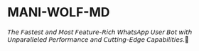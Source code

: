 # MANI-WOLF-MD
𝘛𝘩𝘦 𝘍𝘢𝘴𝘵𝘦𝘴𝘵 𝘢𝘯𝘥 𝘔𝘰𝘴𝘵 𝘍𝘦𝘢𝘵𝘶𝘳𝘦-𝘙𝘪𝘤𝘩 𝘞𝘩𝘢𝘵𝘴𝘈𝘱𝘱 𝘜𝘴𝘦𝘳 𝘉𝘰𝘵 𝘸𝘪𝘵𝘩 𝘜𝘯𝘱𝘢𝘳𝘢𝘭𝘭𝘦𝘭𝘦𝘥 𝘗𝘦𝘳𝘧𝘰𝘳𝘮𝘢𝘯𝘤𝘦 𝘢𝘯𝘥 𝘊𝘶𝘵𝘵𝘪𝘯𝘨-𝘌𝘥𝘨𝘦 𝘊𝘢𝘱𝘢𝘣𝘪𝘭𝘪𝘵𝘪𝘦𝘴.🥏
